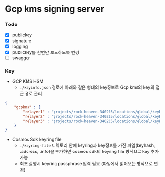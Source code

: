 # Gcp kms signing server

### Todo
- [x] publickey
- [x] signature
- [x] logging
- [x] publickey를 한번만 로드하도록 변경
- [ ] swagger

### Key
- GCP KMS HSM
  - `./keyinfo.json` 경로에 아래와 같은 형태의 key정보로 Gcp kms의 key의 접근 경로 관리
``` json
{
    "gcpkms" : {
        "relayer1" : "projects/rock-heaven-340205/locations/global/keyRings/xpla-test/cryptoKeys/go-test-key/cryptoKeyVersions/1",
        "relayer2" : "projects/rock-heaven-340205/locations/global/keyRings/xpla-test/cryptoKeys/go-test-key-2/cryptoKeyVersions/1",
        "relayer3" : "projects/rock-heaven-340205/locations/global/keyRings/xpla-test/cryptoKeys/go-test-key-3/cryptoKeyVersions/1"
    }
}
```
- Cosmos Sdk keyring file
  - `./keyring-file` 디렉토리 안에 keyring과 key정보를 가진 파일(keyhash, .address, .info)을 추가하면 cosmos sdk의 keyring file 방식으로 key 추가 가능
  - 최초 실행시 keyring passphrase 입력 필요 (파일에서 읽어오는 방식으로 변경)

